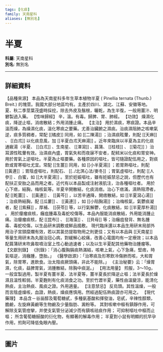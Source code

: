 ```yaml
---
tags: [化痰]
family: 天南星科
aliases: [無別名]
---
```


# 半夏

**科屬**: 天南星科  
**別名**: 無別名  

---

## 詳細資料
【品種來源】
本品為天南星科多年生草本植物半夏 (
Pinellia ternata
(Thunb.) Breit.) 的塊莖。我國大部分地區均有。主產於四川、湖北、江蘇、安徽等地。夏、秋二季莖葉茂盛時採挖，除去外皮及鬚根，曬乾，為生半復，一般用薑汁、明礬製過入藥。
【性味歸經】
辛，溫。有毒。歸脾、胃、肺經。
【功效】
燥濕化痰，降逆止嘔，消痞散結；外用消腫止痛。
【主治】
用於濕痰，寒痰證。本品辛溫而燥，為燥濕化痰，溫化寒痰之要藥。尤善治臟腑之濕痰。治痰濕阻肺之咳嗽氣逆，痰多質稠者，常配 [[橘皮]] 同用，如 [[二陳湯]] ；治濕痰眩暈，則配 [[天麻]] 、 [[白朮]] 以化痰息風，加 [[半夏白朮天麻湯]] 。近年來臨床以半夏為主的化痰通竅湯（半夏、 [[白朮]] 、生南星、 [[澤瀉]] 、菖蒲、 [[桂枝]] 、 [[菊花]] ）治耳源性眩暈有效。治濕痰內盛，胃氣失和而夜寐不安者，配秫米以化痰和胃安神。
用於胃氣上逆嘔吐。半夏為止嘔要藥。各種原因的嘔吐，皆可隨證配伍用之，對痰飲或胃寒嘔吐尤宜。常配 [[生薑]] 同用，如 [[小半夏湯]] ；若胃熱嘔吐，則配 [[黃連]] ；胃陰虛嘔吐，則配石、 [[../北溟心法/麥冬]] ；胃氣虛嘔吐，則配 [[人參]] 、白蜜，如 [[大半夏湯]] 。至於妊娠嘔吐，雖有妊娠禁忌之說，但歷代也有配扶正安胎之品而用之者。近代有以本品製成注射液肌注，治各種嘔吐者。
用於心下痞，結胸，梅核氣等。半夏辛開散結，化痰消痞。治心下痞滿，濕熱阻滯者，配 [[乾薑]] 、 [[黃連]] 、 [[黃芩]] ，以苦辛通降，開痞散結，如 [[半夏瀉心湯]] ；治痰熱結胸，配 [[瓜蔞]] 、 [[黃連]] ，如 [[小陷胸湯]] ；治梅核氣，氣鬱痰凝者，配 [[紫蘇]] ，厚補、 [[茯苓]] 等，以行氣解鬱，化痰散結，如 [[半夏厚朴湯]] 。
用於癭瘤痰核，癰疽腫毒及毒蛇咬傷等。本品內服能消痰散結，外用能消腫止痛。治癭瘤痰核，配 [[昆布]] 、 [[海藻]] 、 [[貝母]] 等；治癰疽發背、無名腫毒、毒蛇咬傷，以生品研末調敷或鮮品搗敷。
現代臨床還以本品生用研末局部外用治子宮頸糜爛有效，若以其氯仿提取物用之則更佳；又有以本品與 [[天南星]] 等量生用研末為丸服治冠心病，對緩解心絞痛，改善心電圖均有一定療效；以本品配菖蒲研末吹鼻取噴治室上性心動過速者；以及以生半夏配其他藥物治腫瘤等。
【文獻別錄】
《別錄》：「消心腹胸膈痰熱滿結，咳嗽上氣，心下急痛，堅痞，時氣嘔逆，消癰腫，墮胎。」
《醫學啟源》：「治寒痰及形寒飲冷傷肺而咳，大和胃氣，除胃寒，進飲食。治太陰痰厥頭痛，非此不能除。」
《主治秘要》云：「燥胃濕，化痰，益脾胃氣，消腫散結，除胸中痰涎。」
【用法用量】
煎服，3～10g，一般宜製過用，製半夏有薑半夏、法半夏等，薑半夏長於降逆止嘔；法半夏長於燥濕且溫性較弱。半夏麴則有化痰消食之功。至於竹瀝半夏，藥性由溫變涼，能清化熱痰，主治熱痰、風痰之證。外用適量。
【注意禁忌】
反烏頭。其性溫燥，一般而言陰虛燥咳，血證，熱痰，燥痰應慎用。然經過配伍熱痰證亦可用之。
【現代藥理】
本品含－谷甾醇及葡萄糖甙，多種氨基酸和揮發油，皂甙，辛辣性醇類，膽鹼，左旋麻黃鹼等生物鹼及少量脂肪、澱粉等。
其對咳嗽中樞有鎮靜作用，可解除支氣管痙攣，并使支氣管分泌減少而有鎮咳祛痰作用；
可抑制嘔吐中樞而止嘔；
所含葡萄糖醛酸的衍化物，有顯著的解毒作用；
半夏對小鼠有明顯的抗早孕作用，煎劑可降低兔眼內壓。

---

## 圖片
